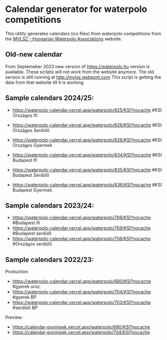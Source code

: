 # Calendar generator for waterpolo competitions

This utility generates calendars (ics files) from waterpolo competitions from the [MVLSZ - Hungarian Waterpolo Associations](https://waterpolo.hu) website.

## Old-new calendar

From Septemeber 2023 new version of https://waterpolo.hu version is available. These scripts will not work from the website anymore. The old version is still running at http://mvlsz.webpont.com This script is getting the data from that website till it is working.

## Sample calendars 2024/25:

- https://waterpolo-calendar.vercel.app/waterpolo/825/KSI?nocache    #KSI Országos Ifi
- https://waterpolo-calendar.vercel.app/waterpolo/826/KSI?nocache    #KSI Országos Serdülő
- https://waterpolo-calendar.vercel.app/waterpolo/826/KSI?nocache    #KSI Országos Gyermek

- https://waterpolo-calendar.vercel.app/waterpolo/834/KSI?nocache    #KSI Budapest Ifi
- https://waterpolo-calendar.vercel.app/waterpolo/835/KSI?nocache    #KSI Budapest Serdülő
- https://waterpolo-calendar.vercel.app/waterpolo/836/KSI?nocache    #KSI Budapest Gyermek

## Sample calendars 2023/24:

 - https://waterpolo-calendar.vercel.app/waterpolo/768/KSI?nocache   #Budapest ifi
 - https://waterpolo-calendar.vercel.app/waterpolo/769/KSI?nocache   #Budapest serdülő
 - https://waterpolo-calendar.vercel.app/waterpolo/758/KSI?nocache   #Országos serdülő

## Sample calendars 2022/23:

Production:
 - https://waterpolo-calendar.vercel.app/waterpolo/680/KSI?nocache   #gyerek orsz.
 - https://waterpolo-calendar.vercel.app/waterpolo/704/KSI?nocache   #gyerek BP
 - https://waterpolo-calendar.vercel.app/waterpolo/703/KSI?nocache   #serdülő BP
 
Preview: 
 - https://calendar-pvojnisek.vercel.app/waterpolo/680/KSI?nocache
 - https://calendar-pvojnisek.vercel.app/waterpolo/704/KSI?nocache
